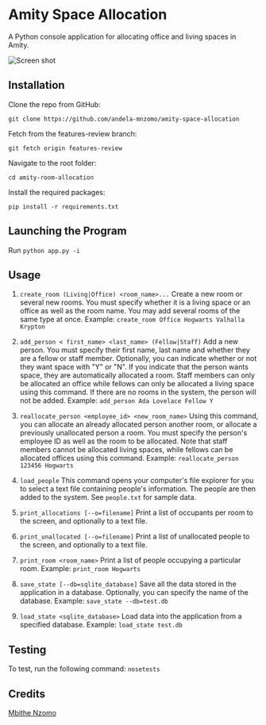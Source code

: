 # Amity Space Allocation
A Python console application for allocating office and living spaces in Amity.

![Screen shot](https://github.com/andela-mnzomo/amity-space-allocation/blob/features-review/screenshot.jpg)

## Installation
Clone the repo from GitHub:
```
git clone https://github.com/andela-mnzomo/amity-space-allocation
```

Fetch from the features-review branch:
```
git fetch origin features-review
```

Navigate to the root folder:
```
cd amity-room-allocation
```

Install the required packages:
```
pip install -r requirements.txt
```

## Launching the Program
Run ```python app.py -i```

## Usage
1. ```create_room (Living|Office) <room_name>...```
Create a new room or several new rooms. You must specify whether it is a living space or an office as well as the room name. You may add several rooms of the same type at once. Example: ``` create_room Office Hogwarts Valhalla Krypton ```

2. ```add_person < first_name> <last_name> (Fellow|Staff)```
Add a new person. You must specify their first name, last name and whether they are a fellow or staff member. Optionally, you can indicate whether or not they want space with "Y" or "N". If you indicate that the person wants space, they are automatically allocated a room. Staff members can only be allocated an office while fellows can only be allocated a living space using this command. If there are no rooms in the system, the person will not be added. Example: ```add_person Ada Lovelace Fellow Y```

3. ```reallocate_person <employee_id> <new_room_name>```
Using this command, you can allocate an already allocated person another room, or allocate a previously unallocated person a room. You must specify the person's employee ID as well as the room to be allocated. Note that staff members cannot be allocated living spaces, while fellows can be allocated offices using this command. Example: ```reallocate_person 123456 Hogwarts```

4. ```load_people```
This command opens your computer's file explorer for you to select a text file containing people's information. The people are then added to the system. See ```people.txt``` for sample data.

5. ```print_allocations [--o=filename]```
Print a list of occupants per room to the screen, and optionally to a text file.

6. ```print_unallocated [--o=filename]```
Print a list of unallocated people to the screen, and optionally to a text file.

7. ```print_room <room_name>```
Print a list of people occupying a particular room. Example: ```print_room Hogwarts```

8. ```save_state [--db=sqlite_database]```
Save all the data stored in the application in a database. Optionally, you can specify the name of the database. Example: ```save_state --db=test.db```

9. ```load_state <sqlite_database>```
Load data into the application from a specified database. Example: ```load_state test.db```

## Testing
To test, run the following command: ```nosetests```

## Credits

[Mbithe Nzomo](https://github.com/andela-mnzomo)
